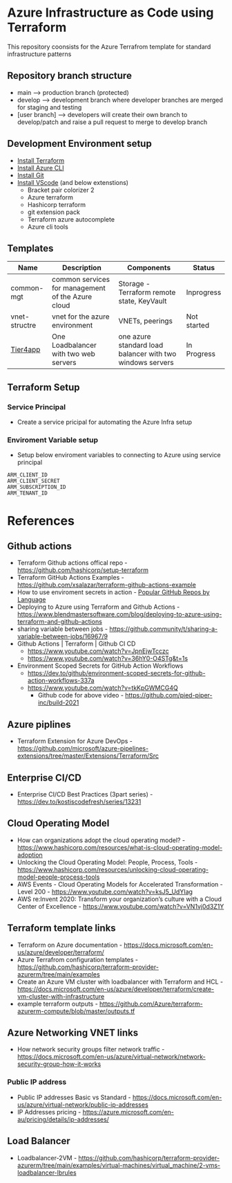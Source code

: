 # Azure Infrastructure as Code using Terraform
This repository coonsists for the Azure Terrafrom template for standard infrastructure patterns

## Repository branch structure
- main    --> production branch (protected)
- develop --> development branch where developer branches are merged for staging and testing
- [user branch] --> developers will create their own branch to develop/patch and raise a pull request to merge to develop branch

## Development Environment setup
- [Install Terraform](https://learn.hashicorp.com/tutorials/terraform/install-cli?in=terraform/azure-get-started)
- [Install Azure CLI](https://docs.microsoft.com/en-us/cli/azure/install-azure-cli)
- [Install Git](https://git-scm.com/downloads)
- [Install VScode](https://code.visualstudio.com/download) (and below extenstions)
    - Bracket pair colorizer 2
    - Azure terraform
    - Hashicorp terraform
    - git extension pack
    - Terraform azure autocomplete
    - Azure cli tools

## Templates

| Name | Description | Components | Status |
|----|----|----|----|
| common-mgt | common services for management of the Azure cloud | Storage - Terraform remote state, KeyVault | Inprogress|
| vnet-structre | vnet for the azure environment | VNETs, peerings | Not started|
|[Tier4app](/04-slb2srv1reg) | One Loadbalancer with two web servers | one azure standard load balancer with two windows servers | In Progress|

## Terraform Setup

### Service Principal
- Create a service pricipal for automating the Azure Infra setup

### Enviroment Variable setup
- Setup below enviroment variables to connecting to Azure using service principal
```shell
ARM_CLIENT_ID
ARM_CLIENT_SECRET
ARM_SUBSCRIPTION_ID
ARM_TENANT_ID
```

# References
## Github actions
- Terraform Github actions offical repo - https://github.com/hashicorp/setup-terraform
- Terraform GitHub Actions Examples - https://github.com/xsalazar/terraform-github-actions-example
- How to use enviroment secrets in action - [Popular GitHub Repos by Language](https://github.com/pied-piper-inc/build-2021)
- Deploying to Azure using Terraform and Github Actions - https://www.blendmastersoftware.com/blog/deploying-to-azure-using-terraform-and-github-actions
- sharing variable between jobs - https://github.community/t/sharing-a-variable-between-jobs/16967/9
- Github Actions | Terraform | Github CI CD 
    - https://www.youtube.com/watch?v=JpnEjwTcczc
    - https://www.youtube.com/watch?v=36hY0-O4STg&t=1s
- Environment Scoped Secrets for GitHub Action Workflows 
    - https://dev.to/github/environment-scoped-secrets-for-github-action-workflows-337a
    - https://www.youtube.com/watch?v=tkKpGWMCG4Q
        - Github code for above video - https://github.com/pied-piper-inc/build-2021

## Azure piplines
- Terraform Extension for Azure DevOps - https://github.com/microsoft/azure-pipelines-extensions/tree/master/Extensions/Terraform/Src
## Enterprise CI/CD
- Enterprise CI/CD Best Practices (3part series) - https://dev.to/kostiscodefresh/series/13231

## Cloud Operating Model
- How can organizations adopt the cloud operating model? - https://www.hashicorp.com/resources/what-is-cloud-operating-model-adoption
- Unlocking the Cloud Operating Model: People, Process, Tools - https://www.hashicorp.com/resources/unlocking-cloud-operating-model-people-process-tools
- AWS Events - Cloud Operating Models for Accelerated Transformation - Level 200 - https://www.youtube.com/watch?v=ksJ5_UdYIag
- AWS re:Invent 2020: Transform your organization’s culture with a Cloud Center of Excellence - https://www.youtube.com/watch?v=VN1vj0d3Z1Y

## Terraform template links
- Terraform on Azure documentation - https://docs.microsoft.com/en-us/azure/developer/terraform/
- Azure Terrafrom configuration templates - https://github.com/hashicorp/terraform-provider-azurerm/tree/main/examples
- Create an Azure VM cluster with loadbalancer with Terraform and HCL - https://docs.microsoft.com/en-us/azure/developer/terraform/create-vm-cluster-with-infrastructure
- example terraform outputs - https://github.com/Azure/terraform-azurerm-compute/blob/master/outputs.tf

## Azure Networking VNET links
- How network security groups filter network traffic - https://docs.microsoft.com/en-us/azure/virtual-network/network-security-group-how-it-works
### Public IP address
- Public IP addresses Basic vs Standard - https://docs.microsoft.com/en-us/azure/virtual-network/public-ip-addresses
- IP Addresses pricing - https://azure.microsoft.com/en-au/pricing/details/ip-addresses/

## Load Balancer
- Loadbalancer-2VM - https://github.com/hashicorp/terraform-provider-azurerm/tree/main/examples/virtual-machines/virtual_machine/2-vms-loadbalancer-lbrules
